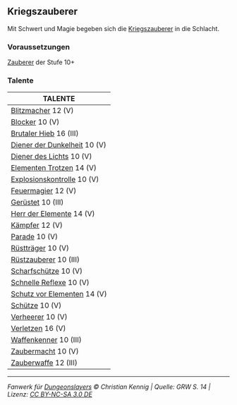 ## Kriegszauberer

Mit Schwert und Magie begeben sich die [Kriegszauberer](charaktere-heldenklassen-kriegszauberer.md) in die Schlacht.

### Voraussetzungen

[Zauberer](charaktere-klasse-zauberer.md) der Stufe 10+

### Talente

| TALENTE                                                          |
| ---------------------------------------------------------------- |
| [Blitzmacher](talente/blitzmacher.md) 12 (V)                     |
| [Blocker](talente/blocker.md) 10 (V)                             |
| [Brutaler Hieb](talente/brutaler-hieb.md) 16 (III)               |
| [Diener der Dunkelheit](talente/diener-der-dunkelheit.md) 10 (V) |
| [Diener des Lichts](talente/diener-des-lichts.md) 10 (V)         |
| [Elementen Trotzen](talente/elementen-trotzen.md) 14 (V)         |
| [Explosionskontrolle](talente/explosionskontrolle.md) 10 (V)     |
| [Feuermagier](talente/feuermagier.md) 12 (V)                     |
| [Gerüstet](talente/geruestet.md) 10 (III)                        |
| [Herr der Elemente](talente/herr-der-elemente.md) 14 (V)         |
| [Kämpfer](talente/kaempfer.md) 12 (V)                            |
| [Parade](talente/parade.md) 10 (V)                               |
| [Rüstträger](talente/ruesttraeger.md) 10 (V)                     |
| [Rüstzauberer](talente/ruestzauberer.md) 10 (III)                |
| [Scharfschütze](talente/scharfschuetze.md) 10 (V)                |
| [Schnelle Reflexe](talente/schnelle-reflexe.md) 10 (V)           |
| [Schutz vor Elementen](talente/schutz-vor-elementen.md) 14 (V)   |
| [Schütze](talente/schuetze.md) 10 (V)                            |
| [Verheerer](talente/verheerer.md) 10 (V)                         |
| [Verletzen](talente/verletzen.md) 16 (V)                         |
| [Waffenkenner](talente/waffenkenner.md) 10 (III)                 |
| [Zaubermacht](talente/zaubermacht.md) 10 (V)                     |
| [Zauberwaffe](talente/zauberwaffe.md) 12 (III)                   |

---

_Fanwerk für [Dungeonslayers](https://www.dungeonslayers.net/) © Christian Kennig | Quelle: GRW S. 14 | Lizenz: [CC BY-NC-SA 3.0 DE](https://creativecommons.org/licenses/by-nc-sa/3.0/de/)_
